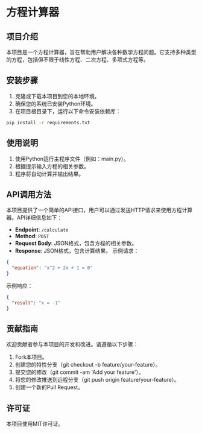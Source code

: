 # 方程计算器
## 项目介绍
本项目是一个方程计算器，旨在帮助用户解决各种数学方程问题。它支持多种类型的方程，包括但不限于线性方程、二次方程、多项式方程等。
## 安装步骤
1. 克隆或下载本项目到您的本地环境。
2. 确保您的系统已安装Python环境。
3. 在项目根目录下，运行以下命令安装依赖库：
```bash
pip install -r requirements.txt
```
## 使用说明
1. 使用Python运行主程序文件（例如：main.py）。
2. 根据提示输入方程的相关参数。
3. 程序将自动计算并输出结果。
## API调用方法
本项目提供了一个简单的API接口，用户可以通过发送HTTP请求来使用方程计算器。API详细信息如下：
- **Endpoint**: `/calculate`
- **Method**: `POST`
- **Request Body**: JSON格式，包含方程的相关参数。
- **Response**: JSON格式，包含计算结果。
示例请求：
```json
{
  "equation": "x^2 + 2x + 1 = 0"
}
```
示例响应：
```json
{
  "result": "x = -1"
}
```
## 贡献指南
欢迎贡献者参与本项目的开发和改进。请遵循以下步骤：
1. Fork本项目。
2. 创建您的特性分支（git checkout -b feature/your-feature）。
3. 提交您的修改（git commit -am 'Add your feature'）。
4. 将您的修改推送到远程分支（git push origin feature/your-feature）。
5. 创建一个新的Pull Request。
## 许可证
本项目使用MIT许可证。
